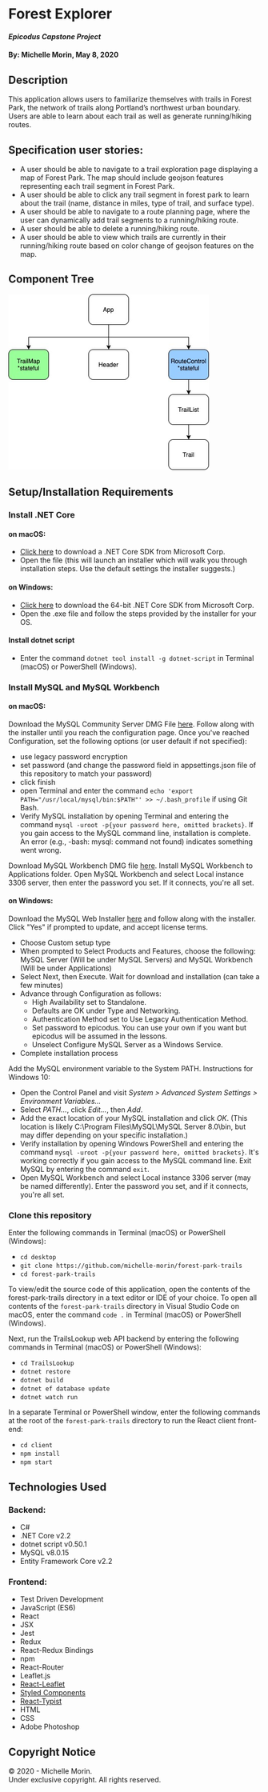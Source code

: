 # Forest Explorer

#### _Epicodus Capstone Project_

#### By: Michelle Morin, May 8, 2020

## Description

This application allows users to familiarize themselves with trails in Forest Park, the network of trails along Portland’s northwest urban boundary. Users are able to learn about each trail as well as generate running/hiking routes.

## Specification user stories:
* A user should be able to navigate to a trail exploration page displaying a map of Forest Park. The map should include geojson features representing each trail segment in Forest Park.
* A user should be able to click any trail segment in forest park to learn about the trail (name, distance in miles, type of trail, and surface type).
* A user should be able to navigate to a route planning page, where the user can dynamically add trail segments to a running/hiking route.
* A user should be able to delete a running/hiking route.
* A user should be able to view which trails are currently in their running/hiking route based on color change of geojson features on the map.

## Component Tree
![component tree](/planning/component-tree.jpg)

## Setup/Installation Requirements

### Install .NET Core

#### on macOS:
* [Click here](https://dotnet.microsoft.com/download/thank-you/dotnet-sdk-2.2.106-macos-x64-installer) to download a .NET Core SDK from Microsoft Corp.
* Open the file (this will launch an installer which will walk you through installation steps. Use the default settings the installer suggests.)

#### on Windows:
* [Click here](https://dotnet.microsoft.com/download/thank-you/dotnet-sdk-2.2.203-windows-x64-installer) to download the 64-bit .NET Core SDK from Microsoft Corp.
* Open the .exe file and follow the steps provided by the installer for your OS.

#### Install dotnet script
* Enter the command ``dotnet tool install -g dotnet-script`` in Terminal (macOS) or PowerShell (Windows).

### Install MySQL and MySQL Workbench

#### on macOS:
Download the MySQL Community Server DMG File [here](https://dev.mysql.com/downloads/file/?id=484914). Follow along with the installer until you reach the configuration page. Once you've reached Configuration, set the following options (or user default if not specified):
* use legacy password encryption
* set password (and change the password field in appsettings.json file of this repository to match your password)
* click finish
* open Terminal and enter the command ``echo 'export PATH="/usr/local/mysql/bin:$PATH"' >> ~/.bash_profile`` if using Git Bash.
* Verify MySQL installation by opening Terminal and entering the command ``mysql -uroot -p{your password here, omitted brackets}``. If you gain access to the MySQL command line, installation is complete. An error (e.g., -bash: mysql: command not found) indicates something went wrong.

Download MySQL Workbench DMG file [here](https://dev.mysql.com/downloads/file/?id=484391). Install MySQL Workbench to Applications folder. Open MySQL Workbench and select Local instance 3306 server, then enter the password you set. If it connects, you're all set.

#### on Windows:
Download the MySQL Web Installer [here](https://dev.mysql.com/downloads/file/?id=484919) and follow along with the installer. Click "Yes" if prompted to update, and accept license terms.
* Choose Custom setup type
* When prompted to Select Products and Features, choose the following: MySQL Server (Will be under MySQL Servers) and MySQL Workbench (Will be under Applications)
* Select Next, then Execute. Wait for download and installation (can take a few minutes)
* Advance through Configuration as follows:
  - High Availability set to Standalone.
  - Defaults are OK under Type and Networking.
  - Authentication Method set to Use Legacy Authentication Method.
  - Set password to epicodus. You can use your own if you want but epicodus will be assumed in the lessons.
  - Unselect Configure MySQL Server as a Windows Service.
* Complete installation process

Add the MySQL environment variable to the System PATH. Instructions for Windows 10:
* Open the Control Panel and visit _System > Advanced System Settings > Environment Variables..._
* Select _PATH..._, click _Edit..._, then _Add_.
* Add the exact location of your MySQL installation and click _OK_. (This location is likely C:\Program Files\MySQL\MySQL Server 8.0\bin, but may differ depending on your specific installation.)
* Verify installation by opening Windows PowerShell and entering the command ``mysql -uroot -p{your password here, omitted brackets}``. It's working correctly if you gain access to the MySQL command line. Exit MySQL by entering the command ``exit``.
* Open MySQL Workbench and select Local instance 3306 server (may be named differently). Enter the password you set, and if it connects, you're all set.

### Clone this repository

Enter the following commands in Terminal (macOS) or PowerShell (Windows):
* ``cd desktop``
* ``git clone https://github.com/michelle-morin/forest-park-trails``
* ``cd forest-park-trails``

To view/edit the source code of this application, open the contents of the forest-park-trails directory in a text editor or IDE of your choice. To open all contents of the ``forest-park-trails`` directory in Visual Studio Code on macOS, enter the command ``code .`` in Terminal (macOS) or PowerShell (Windows).

Next, run the TrailsLookup web API backend by entering the following commands in Terminal (macOS) or PowerShell (Windows):
* ``cd TrailsLookup``
* ``dotnet restore``
* ``dotnet build``
* ``dotnet ef database update``
* ``dotnet watch run``

In a separate Terminal or PowerShell window, enter the following commands at the root of the ``forest-park-trails`` directory to run the React client front-end:
* ``cd client``
* ``npm install``
* ``npm start``

## Technologies Used

### Backend:
* C#
* .NET Core v2.2
* dotnet script v0.50.1
* MySQL v8.0.15
* Entity Framework Core v2.2

### Frontend:
* Test Driven Development
* JavaScript (ES6)
* React
* JSX
* Jest
* Redux
* React-Redux Bindings
* npm
* React-Router
* Leaflet.js
* [React-Leaflet](https://react-leaflet.js.org/)
* [Styled Components](https://styled-components.com/)
* [React-Typist](https://github.com/jstejada/react-typist)
* HTML
* CSS
* Adobe Photoshop

## Copyright Notice

&copy; 2020 - Michelle Morin.  
Under exclusive copyright. All rights reserved.
